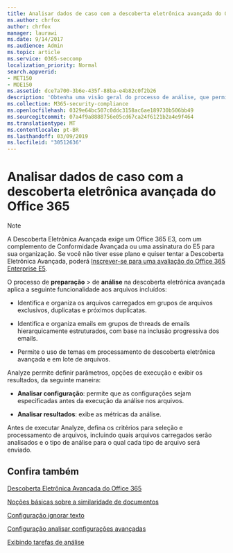 ```yaml
---
title: Analisar dados de caso com a descoberta eletrônica avançada do Office 365
ms.author: chrfox
author: chrfox
manager: laurawi
ms.date: 9/14/2017
ms.audience: Admin
ms.topic: article
ms.service: O365-seccomp
localization_priority: Normal
search.appverid:
- MET150
- MOE150
ms.assetid: dce7a700-3b6e-435f-88ba-e4b82c0f2b26
description: 'Obtenha uma visão geral do processo de análise, que permite definir parâmetros, opções de execução e exibir resultados, na descoberta eletrônica avançada do Office 365. '
ms.collection: M365-security-compliance
ms.openlocfilehash: 0329e64bc507c0ddc3158ac6ae189730b506bb49
ms.sourcegitcommit: 07a4f9a8888756e05cd67ca24f6121b2a4e9f464
ms.translationtype: MT
ms.contentlocale: pt-BR
ms.lasthandoff: 03/09/2019
ms.locfileid: "30512636"
---
```

# <a name="analyze-case-data-with-office-365-advanced-ediscovery"></a>Analisar dados de caso com a descoberta eletrônica avançada do Office 365

> [!NOTE]
> A Descoberta Eletrônica Avançada exige um Office 365 E3, com um complemento de Conformidade Avançada ou uma assinatura do E5 para sua organização. Se você não tiver esse plano e quiser tentar a Descoberta Eletrônica Avançada, poderá [Inscrever-se para uma avaliação do Office 365 Enterprise E5](https://go.microsoft.com/fwlink/p/?LinkID=698279). 
  
O processo de **preparação** \> de **análise** na descoberta eletrônica avançada aplica a seguinte funcionalidade aos arquivos incluídos: 
  
- Identifica e organiza os arquivos carregados em grupos de arquivos exclusivos, duplicatas e próximos duplicatas.
    
- Identifica e organiza emails em grupos de threads de emails hierarquicamente estruturados, com base na inclusão progressiva dos emails.
    
- Permite o uso de temas em processamento de descoberta eletrônica avançada e em lote de arquivos.
    
 Analyze permite definir parâmetros, opções de execução e exibir os resultados, da seguinte maneira: 
  
- **Analisar configuração**: permite que as configurações sejam especificadas antes da execução da análise nos arquivos.
    
- **Analisar resultados**: exibe as métricas da análise. 
    
Antes de executar Analyze, defina os critérios para seleção e processamento de arquivos, incluindo quais arquivos carregados serão analisados e o tipo de análise para o qual cada tipo de arquivo será enviado. 
  
## <a name="see-also"></a>Confira também

[Descoberta Eletrônica Avançada do Office 365](office-365-advanced-ediscovery.md)
  
[Noções básicas sobre a similaridade de documentos](understand-document-similarity-in-advanced-ediscovery.md)
  
[Configuração ignorar texto](set-ignore-text-in-advanced-ediscovery.md)
  
[Configuração analisar configurações avançadas](set-analyze-advanced-settings-in-advanced-ediscovery.md)
  
[Exibindo tarefas de análise](view-analyze-results-in-advanced-ediscovery.md)

